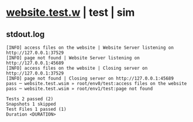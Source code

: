 # [website.test.w](../../../../../../examples/tests/sdk_tests/website/website.test.w) | test | sim

## stdout.log
```log
[INFO] access files on the website | Website Server listening on http://127.0.0.1:37529
[INFO] page not found | Website Server listening on http://127.0.0.1:45689
[INFO] access files on the website | Closing server on http://127.0.0.1:37529
[INFO] page not found | Closing server on http://127.0.0.1:45689
pass ─ website.test.wsim » root/env0/test:access files on the website
pass ─ website.test.wsim » root/env1/test:page not found             

Tests 2 passed (2)
Snapshots 1 skipped
Test Files 1 passed (1)
Duration <DURATION>
```

